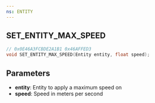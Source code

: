 ```yaml
---
ns: ENTITY
---
```

## SET_ENTITY_MAX_SPEED

```c
// 0x0E46A3FCBDE2A1B1 0x46AFFED3
void SET_ENTITY_MAX_SPEED(Entity entity, float speed);
```


## Parameters
* **entity**: Entity to apply a maximum speed on
* **speed**: Speed in meters per second


